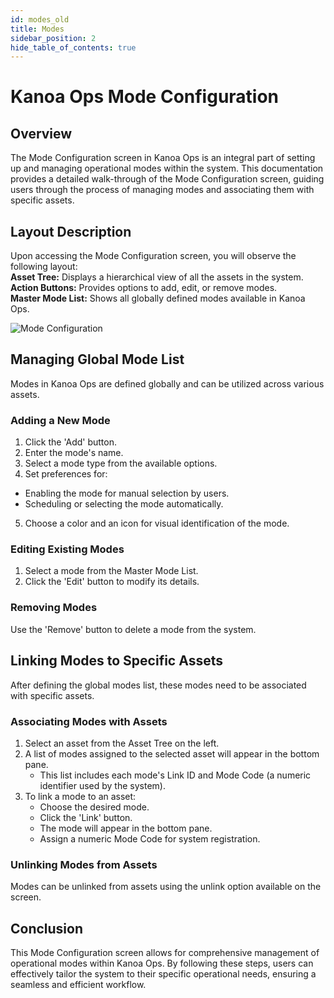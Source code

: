 ```yaml
---
id: modes_old
title: Modes
sidebar_position: 2
hide_table_of_contents: true
---
```


# Kanoa Ops Mode Configuration

## Overview

The Mode Configuration screen in Kanoa Ops is an integral part of setting up and managing operational modes within the system. This documentation provides a detailed walk-through of the Mode Configuration screen, guiding users through the process of managing modes and associating them with specific assets.

## Layout Description
Upon accessing the Mode Configuration screen, you will observe the following layout:<br />
**Asset Tree:** Displays a hierarchical view of all the assets in the system.<br />
**Action Buttons:** Provides options to add, edit, or remove modes.<br />
**Master Mode List:** Shows all globally defined modes available in Kanoa Ops.

![Mode Configuration](/img/ops-config-mode.png)

## Managing Global Mode List
Modes in Kanoa Ops are defined globally and can be utilized across various assets.

### Adding a New Mode
1. Click the 'Add' button.
2. Enter the mode's name.
3. Select a mode type from the available options.
4. Set preferences for:
  - Enabling the mode for manual selection by users.
  - Scheduling or selecting the mode automatically.
5. Choose a color and an icon for visual identification of the mode.

### Editing Existing Modes
1. Select a mode from the Master Mode List.
2. Click the 'Edit' button to modify its details.

### Removing Modes
Use the 'Remove' button to delete a mode from the system.

## Linking Modes to Specific Assets
After defining the global modes list, these modes need to be associated with specific assets.

### Associating Modes with Assets
1. Select an asset from the Asset Tree on the left.
2. A list of modes assigned to the selected asset will appear in the bottom pane.
   - This list includes each mode's Link ID and Mode Code (a numeric identifier used by the system).
3. To link a mode to an asset:
   - Choose the desired mode.
   - Click the 'Link' button.
   - The mode will appear in the bottom pane.
   - Assign a numeric Mode Code for system registration.

### Unlinking Modes from Assets
Modes can be unlinked from assets using the unlink option available on the screen.

## Conclusion
This Mode Configuration screen allows for comprehensive management of operational modes within Kanoa Ops. By following these steps, users can effectively tailor the system to their specific operational needs, ensuring a seamless and efficient workflow.


